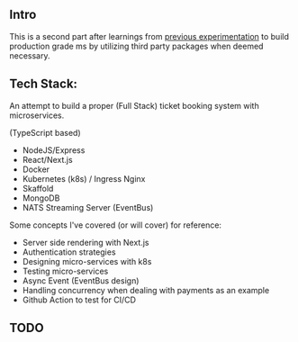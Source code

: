 ## Intro

This is a second part after learnings from [previous experimentation](https://github.com/bhuone-garbu/ms-blog) to build production grade ms by utilizing third party packages when deemed necessary.

## Tech Stack:

An attempt to build a proper (Full Stack) ticket booking system with microservices.

(TypeScript based)
* NodeJS/Express
* React/Next.js
* Docker
* Kubernetes (k8s) / Ingress Nginx
* Skaffold
* MongoDB
* NATS Streaming Server (EventBus)

Some concepts I've covered (or will cover) for reference:

* Server side rendering with Next.js
* Authentication strategies
* Designing micro-services with k8s
* Testing micro-services
* Async Event (EventBus design)
* Handling concurrency when dealing with payments as an example
* Github Action to test for CI/CD

## TODO


